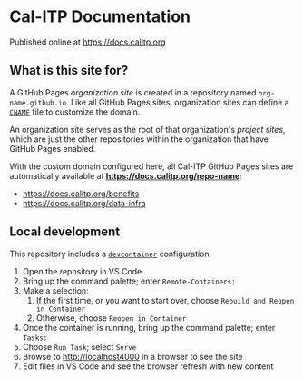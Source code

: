 # Cal-ITP Documentation

Published online at <https://docs.calitp.org>

## What is this site for?

A GitHub Pages *organization site* is created in a repository named `org-name.github.io`. Like all GitHub Pages sites,
organization sites can define a [`CNAME`](https://github.com/cal-itp/cal-itp.github.io/blob/main/CNAME) file to customize the
domain.

An organization site serves as the root of that organization's *project sites*, which are just the other repositories within the organization
that have GitHub Pages enabled.

With the custom domain configured here, all Cal-ITP GitHub Pages sites are automatically available at **https://docs.calitp.org/repo-name**:

* <https://docs.calitp.org/benefits>
* <https://docs.calitp.org/data-infra>

## Local development

This repository includes a [`devcontainer`](https://code.visualstudio.com/docs/remote/containers) configuration.

1. Open the repository in VS Code
2. Bring up the command palette; enter `Remote-Containers:`
3. Make a selection:
    1. If the first time, or you want to start over, choose `Rebuild and Reopen in Container`
    2. Otherwise, choose `Reopen in Container`
4. Once the container is running, bring up the command palette; enter `Tasks:`
5. Choose `Run Task`; select `Serve`
6. Browse to <http://localhost4000> in a browser to see the site
7. Edit files in VS Code and see the browser refresh with new content
